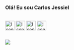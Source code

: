 ### Olá! Eu sou Carlos Jessiel


<div style="display: iline_block"><br>
  <img align="center" alt="Icon-Java" height="30" width"40" src="https://cdn.jsdelivr.net/gh/devicons/devicon/icons/java/java-original.svg" />
  <img align="center" alt="Icon-Spring" height="30" width"40" src="https://cdn.jsdelivr.net/gh/devicons/devicon/icons/spring/spring-original.svg" />
  <img align="center" alt="Icon-Html" height="30" width"40" src="https://cdn.jsdelivr.net/gh/devicons/devicon/icons/html5/html5-original.svg" />
  <img align="center" alt="Icon-Html" height="30" width"40" src="https://cdn.jsdelivr.net/gh/devicons/devicon/icons/css3/css3-original.svg" />
</div>

##

<div>
<a href="https://www.linkedin.com/in/carlos-jessiel-nunez-soares/" target="_blank"><img src="https://img.shields.io/badge/LinkedIn-0077B5?style=for-the-badge&logo=linkedin&logoColor=white" target="_blank"></a>
</div>
